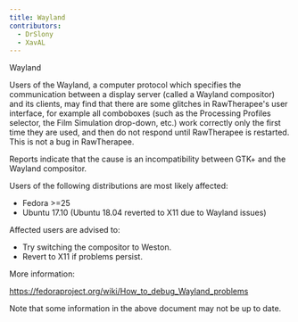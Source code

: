 ```yaml
---
title: Wayland
contributors:
  - DrSlony
  - XavAL
---
```


<div class="pagetitle">

Wayland

</div>

Users of the Wayland, a computer protocol which specifies the
communication between a display server (called a Wayland compositor) and
its clients, may find that there are some glitches in RawTherapee's user
interface, for example all comboboxes (such as the Processing Profiles
selector, the Film Simulation drop-down, etc.) work correctly only the
first time they are used, and then do not respond until RawTherapee is
restarted. This is not a bug in RawTherapee.

Reports indicate that the cause is an incompatibility between GTK+ and
the Wayland compositor.

Users of the following distributions are most likely affected:

- Fedora \>=25
- Ubuntu 17.10 (Ubuntu 18.04 reverted to X11 due to Wayland issues)

Affected users are advised to:

- Try switching the compositor to Weston.
- Revert to X11 if problems persist.

More information:

  
<https://fedoraproject.org/wiki/How_to_debug_Wayland_problems>

Note that some information in the above document may not be up to date.

